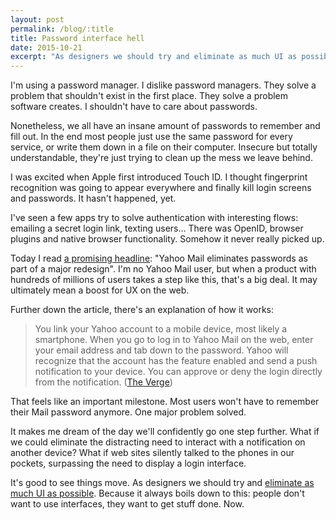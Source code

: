 ```yaml
---
layout: post
permalink: /blog/:title
title: Password interface hell
date: 2015-10-21
excerpt: "As designers we should try and eliminate as much UI as possible. Because it always boils down to this: people don't want to use interfaces, they want to get stuff done."
---
```

I'm using a password manager. I dislike password managers. They solve a problem that shouldn't exist in the first place. They solve a problem software creates. I shouldn't have to care about passwords.

Nonetheless, we all have an insane amount of passwords to remember and fill out. In the end most people just use the same password for every service, or write them down in a file on their computer. Insecure but totally understandable, they're just trying to clean up the mess we leave behind.

I was excited when Apple first introduced Touch ID. I thought fingerprint recognition was going to appear everywhere and finally kill login screens and passwords. It hasn't happened, yet.

I've seen a few apps try to solve authentication with interesting flows: emailing a secret login link, texting users... There was OpenID, browser plugins and native browser functionality. Somehow it never really picked up.

Today I read [a promising headline](http://www.theverge.com/2015/10/15/9534095/yahoo-mail-password-redesign): "Yahoo Mail eliminates passwords as part of a major redesign". I'm no Yahoo Mail user, but when a product with hundreds of millions of users takes a step like this, that's a big deal. It may ultimately mean a boost for UX on the web.

Further down the article, there's an explanation of how it works:

> You link your Yahoo account to a mobile device, most likely a smartphone. When you go to log in to Yahoo Mail on the web, enter your email address and tab down to the password. Yahoo will recognize that the account has the feature enabled and send a push notification to your device. You can approve or deny the login directly from the notification. ([The Verge](http://www.theverge.com/2015/10/15/9534095/yahoo-mail-password-redesign))

That feels like an important milestone. Most users won't have to remember their Mail password anymore. One major problem solved.

It makes me dream of the day we'll confidently go one step further. What if we could eliminate the distracting need to interact with a notification on another device? What if web sites silently talked to the phones in our pockets, surpassing the need to display a login interface.

It's good to see things move. As designers we should try and [eliminate as much UI as possible](http://www.nointerface.com/book/). Because it always boils down to this: people don't want to use interfaces, they want to get stuff done. Now.
